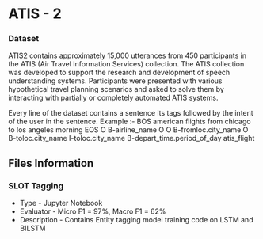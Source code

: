 # ATIS - 2

### Dataset
ATIS2 contains approximately 15,000 utterances from 450 participants in the ATIS (Air Travel Information Services) collection. The ATIS collection was developed to support the research and development of speech understanding systems. Participants were presented with various hypothetical travel planning scenarios and asked to solve them by interacting with partially or completely automated ATIS systems.

Every line of the dataset contains a sentence its tags followed by the intent of the user in the sentence.
Example :- BOS american flights from chicago to los angeles morning EOS	O B-airline_name O O B-fromloc.city_name O B-toloc.city_name I-toloc.city_name B-depart_time.period_of_day atis_flight

## Files Information

### SLOT Tagging 
* Type - Jupyter Notebook
* Evaluator - Micro F1 = 97%, Macro F1 = 62%
* Description - Contains Entity tagging model training code on LSTM and BILSTM
